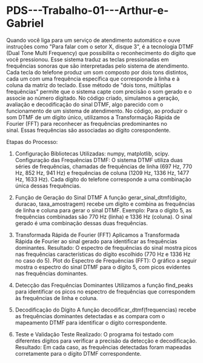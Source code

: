 # PDS---Trabalho-01---Arthur-e-Gabriel
  Quando você liga para um serviço de atendimento automático e ouve instruções como "Para falar com o setor X, disque 3", é a tecnologia DTMF (Dual Tone Multi Frequency) que possibilita o reconhecimento do dígito que você pressionou. Esse sistema traduz as teclas pressionadas em frequências sonoras que são interpretadas pelo sistema de atendimento. Cada tecla do telefone produz um som composto por dois tons distintos, cada um com uma frequência específica que corresponde à linha e à coluna da matriz do teclado. Esse método de "dois tons, múltiplas frequências" permite que o sistema capte com precisão o som gerado e o associe ao número digitado.
  No código criado, simulamos a geração, avaliação e decodificação do sinal DTMF, algo parecido com o funcionamento de um sistema de atendimento. No código, ao produzir o som DTMF de um dígito único, utilizamos a Transformação Rápida de Fourier (FFT) para reconhecer as frequências predominantes no sinal. Essas frequências são associadas ao dígito corespondente.

Etapas do Processo:
  1. Configuração 
Bibliotecas Utilizadas: numpy, matplotlib, scipy.
Configuração das Frequências DTMF: O sistema DTMF utiliza duas séries de frequências, chamadas de frequências de linha (697 Hz, 770 Hz, 852 Hz, 941 Hz) e frequências de coluna (1209 Hz, 1336 Hz, 1477 Hz, 1633 Hz). Cada dígito do telefone corresponde a uma combinação única dessas frequências.
  
  2. Função de Geração do Sinal DTMF
 A função gerar_sinal_dtmf(digito, duracao, taxa_amostragem) recebe um dígito e combina as frequências de linha e coluna para gerar o sinal DTMF.
Exemplo: Para o dígito 5, as frequências combinadas são 770 Hz (linha) e 1336 Hz (coluna). O sinal gerado é uma combinação dessas duas frequências.

  3. Transformada Rápida de Fourier (FFT)
 Aplicamos a Transformada Rápida de Fourier ao sinal gerado para identificar as frequências dominantes.
Resultado: O espectro de frequências do sinal mostra picos nas frequências características do dígito escolhido (770 Hz e 1336 Hz no caso do 5).
Plot do Espectro de Frequências (FFT): O gráfico a seguir mostra o espectro do sinal DTMF para o dígito 5, com picos evidentes nas frequências dominantes.

 4. Detecção das Frequências Dominantes
 Utilizamos a função find_peaks para identificar os picos no espectro de frequências que correspondem às frequências de linha e coluna.
 
 5. Decodificação do Dígito
  A função decodificar_dtmf(frequencias) recebe as frequências dominantes detectadas e as compara com o mapeamento DTMF para identificar o dígito correspondente.

 6. Teste e Validação
 Teste Realizado: O programa foi testado com diferentes dígitos para verificar a precisão da detecção e decodificação.
Resultado: Em cada caso, as frequências detectadas foram mapeadas corretamente para o dígito DTMF correspondente.





